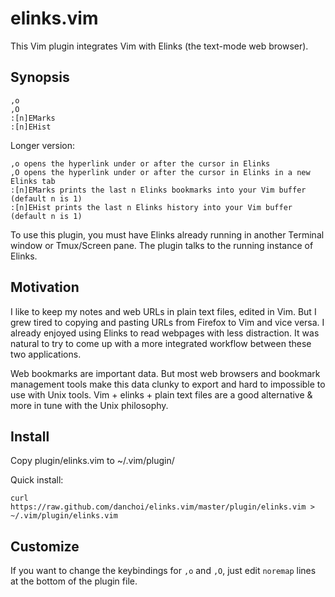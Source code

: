 # elinks.vim

This Vim plugin integrates Vim with Elinks (the text-mode web browser).

## Synopsis

    ,o
    ,O
    :[n]EMarks
    :[n]EHist

Longer version:

    ,o opens the hyperlink under or after the cursor in Elinks
    ,O opens the hyperlink under or after the cursor in Elinks in a new Elinks tab
    :[n]EMarks prints the last n Elinks bookmarks into your Vim buffer (default n is 1)
    :[n]EHist prints the last n Elinks history into your Vim buffer (default n is 1)

To use this plugin, you must have Elinks already running in another Terminal
window or Tmux/Screen pane.  The plugin talks to the running instance of
Elinks.


## Motivation

I like to keep my notes and web URLs in plain text files, edited in Vim.  But I
grew tired to copying and pasting URLs from Firefox to Vim and vice versa.  I
already enjoyed using Elinks to read webpages with less distraction.  It was
natural to try to come up with a more integrated workflow between these two
applications. 

Web bookmarks are important data. But most web browsers and bookmark management
tools make this data clunky to export and hard to impossible to use with Unix
tools. Vim + elinks + plain text files are a good alternative & more in tune
with the Unix philosophy.


## Install

Copy plugin/elinks.vim to ~/.vim/plugin/

Quick install:

    curl https://raw.github.com/danchoi/elinks.vim/master/plugin/elinks.vim > ~/.vim/plugin/elinks.vim

## Customize

If you want to change the keybindings for `,o` and `,O`, just edit `noremap`
lines at the bottom of the plugin file.


